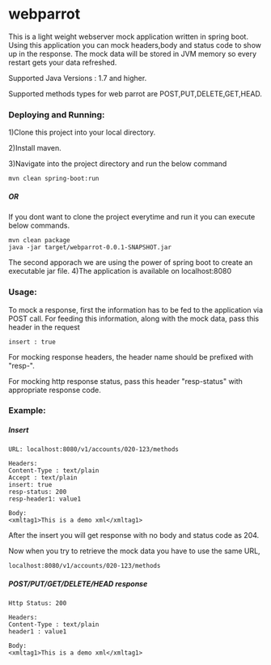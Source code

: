 # webparrot
This is a light weight webserver mock application written in spring boot. Using this application you can mock headers,body and status code to show up in the response. The mock data will be stored in JVM memory so every restart gets your data refreshed.

Supported Java Versions : 1.7 and higher.

Supported methods types for web parrot are POST,PUT,DELETE,GET,HEAD.

<h3>Deploying and Running:</h3>

1)Clone this project into your local directory.

2)Install maven.

3)Navigate into the project directory and run the below command
```
mvn clean spring-boot:run
```
<h5>OR</h5>

If you dont want to clone the project everytime and run it you can execute below commands.
```
mvn clean package
java -jar target/webparrot-0.0.1-SNAPSHOT.jar
```
The second apporach we are using the power of spring boot to create an executable jar file.
4)The application is available on localhost:8080


<h3>Usage:</h3>

To mock a response, first the information has to be fed to the application via POST call. For feeding this information, along with the mock data, pass this header in the request 

```
insert : true
```

For mocking response headers, the header name should be prefixed with "resp-".

For mocking http response status, pass this header "resp-status" with appropriate response code.


<h3>Example:</h3>

<h5>Insert</h5>

```
URL: localhost:8080/v1/accounts/020-123/methods

Headers:
Content-Type : text/plain
Accept : text/plain
insert: true
resp-status: 200
resp-header1: value1

Body:
<xmltag1>This is a demo xml</xmltag1>
```

After the insert you will get response with no body and status code as 204.

Now when you try to retrieve the mock data you have to use the same URL, 
```
localhost:8080/v1/accounts/020-123/methods
```
<h5>POST/PUT/GET/DELETE/HEAD response</h5>

```
Http Status: 200

Headers:
Content-Type : text/plain
header1 : value1

Body:
<xmltag1>This is a demo xml</xmltag1>
